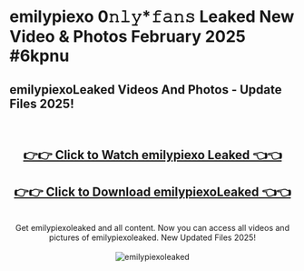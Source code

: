 # emilypiexo 0𝚗𝚕𝚢*𝚏𝚊𝚗𝚜 Leaked New Video & Photos February 2025 #6kpnu

<h2>emilypiexoLeaked Videos And Photos - Update Files 2025!</h2>
<br>
<div align="center">
<h2><a href="https://mediaupload.pro?title=emilypiexo&ref=11F" rel="nofollow">👉👉 Click to Watch emilypiexo Leaked 👈👈</a></h2>
<h2><a href="https://mediaupload.pro?title=emilypiexo&ref=11F" rel="nofollow">👉👉 Click to Download emilypiexoLeaked 👈👈</a></h2>
<br>
Get emilypiexoleaked and all content. Now you can access all videos and pictures of emilypiexoleaked. New Updated Files 2025!
<br>
<br>
<a href="https://mediaupload.pro?title=emilypiexo&ref=11F" rel="nofollow" data-target="animated-image.originalLink"><img src="https://i.ibb.co/Gkj2r4b/banner.png" alt="emilypiexoleaked" style="max-width: 100%; display: inline-block;" data-target="animated-image.originalImage"></a>
</div>
<br>

